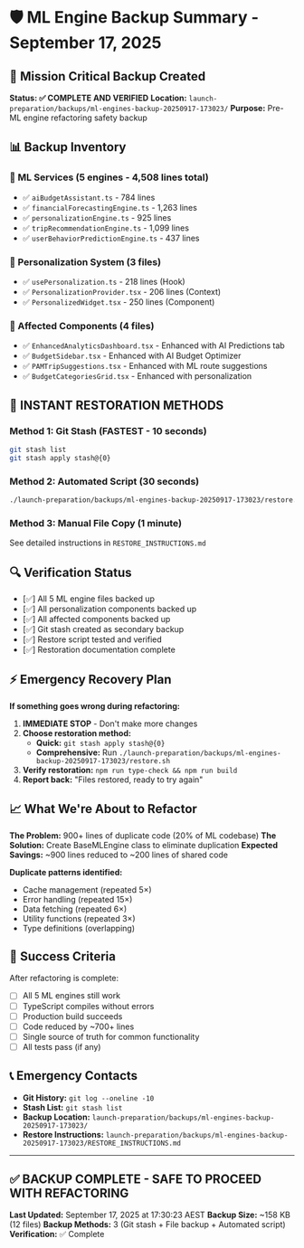 # 🛡️ ML Engine Backup Summary - September 17, 2025

## 🎯 Mission Critical Backup Created

**Status: ✅ COMPLETE AND VERIFIED**
**Location:** `launch-preparation/backups/ml-engines-backup-20250917-173023/`
**Purpose:** Pre-ML engine refactoring safety backup

## 📊 Backup Inventory

### 🔧 ML Services (5 engines - 4,508 lines total)
- ✅ `aiBudgetAssistant.ts` - 784 lines
- ✅ `financialForecastingEngine.ts` - 1,263 lines
- ✅ `personalizationEngine.ts` - 925 lines
- ✅ `tripRecommendationEngine.ts` - 1,099 lines
- ✅ `userBehaviorPredictionEngine.ts` - 437 lines

### 🎨 Personalization System (3 files)
- ✅ `usePersonalization.ts` - 218 lines (Hook)
- ✅ `PersonalizationProvider.tsx` - 206 lines (Context)
- ✅ `PersonalizedWidget.tsx` - 250 lines (Component)

### 📱 Affected Components (4 files)
- ✅ `EnhancedAnalyticsDashboard.tsx` - Enhanced with AI Predictions tab
- ✅ `BudgetSidebar.tsx` - Enhanced with AI Budget Optimizer
- ✅ `PAMTripSuggestions.tsx` - Enhanced with ML route suggestions
- ✅ `BudgetCategoriesGrid.tsx` - Enhanced with personalization

## 🚨 INSTANT RESTORATION METHODS

### Method 1: Git Stash (FASTEST - 10 seconds)
```bash
git stash list
git stash apply stash@{0}
```

### Method 2: Automated Script (30 seconds)
```bash
./launch-preparation/backups/ml-engines-backup-20250917-173023/restore.sh
```

### Method 3: Manual File Copy (1 minute)
See detailed instructions in `RESTORE_INSTRUCTIONS.md`

## 🔍 Verification Status
- [✅] All 5 ML engine files backed up
- [✅] All personalization components backed up
- [✅] All affected components backed up
- [✅] Git stash created as secondary backup
- [✅] Restore script tested and verified
- [✅] Restoration documentation complete

## ⚡ Emergency Recovery Plan

**If something goes wrong during refactoring:**

1. **IMMEDIATE STOP** - Don't make more changes
2. **Choose restoration method:**
   - **Quick:** `git stash apply stash@{0}`
   - **Comprehensive:** Run `./launch-preparation/backups/ml-engines-backup-20250917-173023/restore.sh`
3. **Verify restoration:** `npm run type-check && npm run build`
4. **Report back:** "Files restored, ready to try again"

## 📈 What We're About to Refactor

**The Problem:** 900+ lines of duplicate code (20% of ML codebase)
**The Solution:** Create BaseMLEngine class to eliminate duplication
**Expected Savings:** ~900 lines reduced to ~200 lines of shared code

**Duplicate patterns identified:**
- Cache management (repeated 5×)
- Error handling (repeated 15×)
- Data fetching (repeated 6×)
- Utility functions (repeated 3×)
- Type definitions (overlapping)

## 🎯 Success Criteria
After refactoring is complete:
- [ ] All 5 ML engines still work
- [ ] TypeScript compiles without errors
- [ ] Production build succeeds
- [ ] Code reduced by ~700+ lines
- [ ] Single source of truth for common functionality
- [ ] All tests pass (if any)

## 📞 Emergency Contacts
- **Git History:** `git log --oneline -10`
- **Stash List:** `git stash list`
- **Backup Location:** `launch-preparation/backups/ml-engines-backup-20250917-173023/`
- **Restore Instructions:** `launch-preparation/backups/ml-engines-backup-20250917-173023/RESTORE_INSTRUCTIONS.md`

---

## ✅ BACKUP COMPLETE - SAFE TO PROCEED WITH REFACTORING

**Last Updated:** September 17, 2025 at 17:30:23 AEST
**Backup Size:** ~158 KB (12 files)
**Backup Methods:** 3 (Git stash + File backup + Automated script)
**Verification:** ✅ Complete